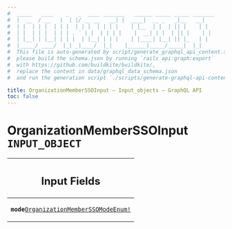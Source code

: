 ```yaml
---
#  _____   ____    _   _  ____ _______   ______ _____ _____ _______
#  |  __  / __   |  | |/ __ __   __| |  ____|  __ _   _|__   __|
#  | |  | | |  | | |  | | |  | | | |    | |__  | |  | || |    | |
#  | |  | | |  | | | . ` | |  | | | |    |  __| | |  | || |    | |
#  | |__| | |__| | | |  | |__| | | |    | |____| |__| || |_   | |
#  |_____/ ____/  |_| _|____/  |_|    |______|_____/_____|  |_|
#  This file is auto-generated by script/generate_graphql_api_content.sh,
#  please build the schema.json by running `rails api:graph:export`
#  with https://github.com/buildkite/buildkite/,
#  replace the content in data/graphql_data_schema.json
#  and run the generation script `./scripts/generate-graphql-api-content.sh`.

title: OrganizationMemberSSOInput – Input_objects – GraphQL API
toc: false
---
```

<!-- vale off -->
<h1 class="has-pills" data-algolia-exclude>
  OrganizationMemberSSOInput
  <span class="pill pill--input_object pill--normal-case pill--large"><code>INPUT_OBJECT</code></span>
</h1>
<!-- vale on -->






<table class="responsive-table responsive-table--single-column-rows">
  <thead>
    <th>
      <h2 data-algolia-exclude>Input Fields</h2>
    </th>
  </thead>
  <tbody>
    <tr><td><p><strong><code>mode</code></strong><a href="/docs/apis/graphql/schemas/enum/organizationmemberssomodeenum" class="pill pill--enum pill--normal-case pill--medium" title="Go to ENUM OrganizationMemberSSOModeEnum"><code>OrganizationMemberSSOModeEnum!</code></a></p></td></tr>
  </tbody>
</table>
